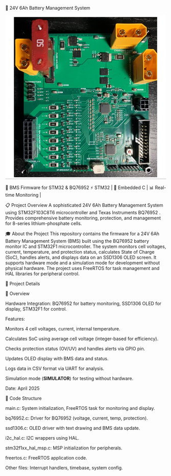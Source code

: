 🔋 24V 6Ah Battery Management System

<div id="header" align="center"> <img src="bms_customboard.png" width="850"/> </div>

🔋 BMS Firmware for STM32 & BQ76952  ⚡ STM32 | 🔧 Embedded C | 📊 Real-time Monitoring | 

📋 Project Overview
A sophisticated 24V 6Ah Battery Management System using STM32F103C8T6 microcontroller and Texas Instruments BQ76952 . Provides comprehensive battery monitoring, protection, and management for 8-series lithium-phosphate cells.

🎓 About the Project
This repository contains the firmware for a 24V 6Ah Battery Management System (BMS) built using the BQ76952 battery monitor IC and STM32F1 microcontroller. The system monitors cell voltages, current, temperature, and protection status, calculates State of Charge (SoC), handles alerts, and displays data on an SSD1306 OLED screen. It supports hardware mode and a simulation mode for development without physical hardware. The project uses FreeRTOS for task management and HAL libraries for peripheral control.

🚀 Project Details

🔋 Overview





Hardware Integration: BQ76952 for battery monitoring, SSD1306 OLED for display, STM32F1 for control.



Features:





Monitors 4 cell voltages, current, internal temperature.



Calculates SoC using average cell voltage (integer-based for efficiency).



Checks protection status (OV/UV) and handles alerts via GPIO pin.



Updates OLED display with BMS data and status.



Logs data in CSV format via UART for analysis.



Simulation mode (__SIMULATOR__) for testing without hardware.



Date: April 2025

📁 Code Structure





main.c: System initialization, FreeRTOS task for monitoring and display.



bq76952.c: Driver for BQ76952 (voltage, current, temp, protection).



ssd1306.c: OLED driver with text drawing and BMS data update.



i2c_hal.c: I2C wrappers using HAL.



stm32f1xx_hal_msp.c: MSP initialization for peripherals.



freertos.c: FreeRTOS application code.



Other files: Interrupt handlers, timebase, system config.
